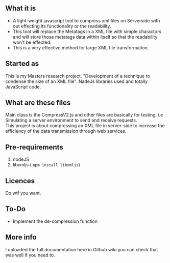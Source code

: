 What it is
----------
* A light-weight javascript tool to compress xml files on Serverside with out effecting its functionality or the readability.
* This tool will replace the Metatags in a XML file with simple charactors and will store those metatags data within itself so that the readability won't be effected.
* This is a very effective method for large XML file transformation.

Started as
----------

This is my Masters research project. "Development of a technique to condense the size of an XML file".
NadeJs libraries used and totally JavaScript code. 

What are these files
--------------------

Main class is the CompressV2.js and other files are basically for testing. i.e Simulating a server environment to send and receive requests.  
This project is about compressing an XML file in server-side to increase the efficiency of the data transmission through web services.

Pre-requirements
----------------

1.  nodeJS
2.  libxmljs ( <code>npm install libxmljs</code>)

Licences
--------

Do wtf you want.

To-Do
-----

* Implement the de-compression function

More info
---------

I uploaded the full documentation here in Github wiki you can check that was well if you need to. 
